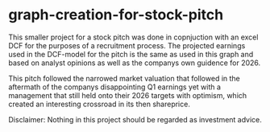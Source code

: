# graph-creation-for-stock-pitch

This smaller project for a stock pitch was done in copnjuction with an excel DCF for the purposes of a recruitment process. The projected earnings used in the DCF-model for the pitch is the same as used in this graph and based on analyst opinions as well as the companys own guidence for 2026. 

This pitch followed the narrowed market valuation that followed in the aftermath of the companys disappointing Q1 earnings yet with a management that still held onto their 2026 targets with optimism, which created an interesting crossroad in its then shareprice. 

Disclaimer: Nothing in this project should be regarded as investment advice. 
